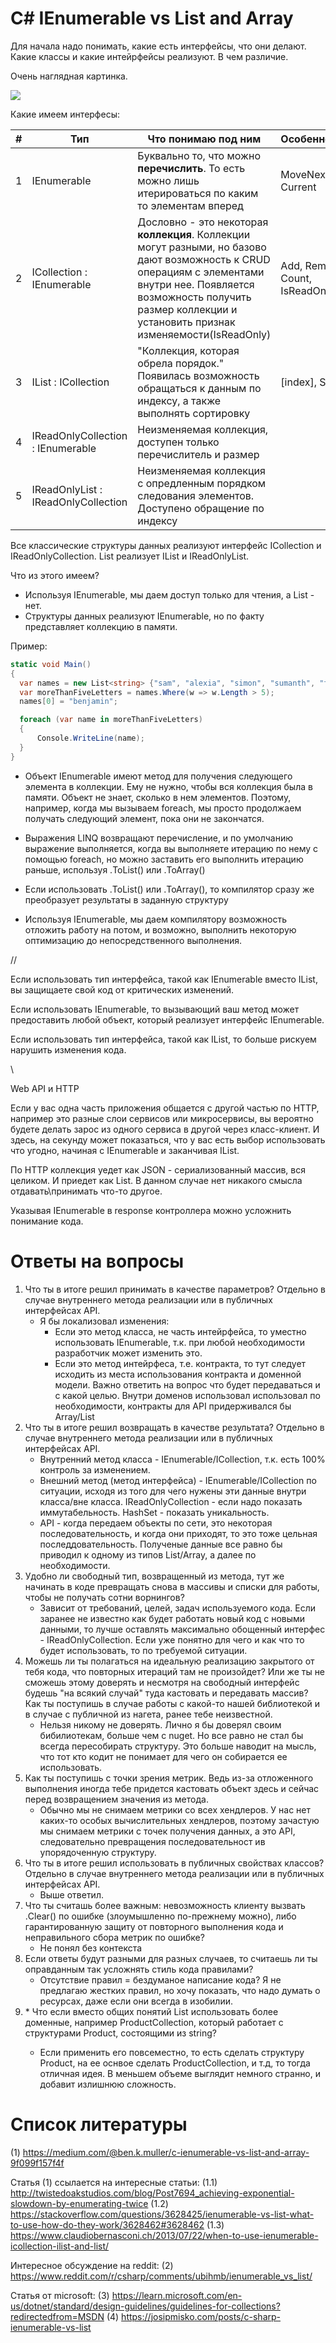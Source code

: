 # C# IEnumerable vs List and Array

Для начала надо понимать, какие есть интерфейсы, что они делают. Какие классы и какие интейрфейсы реализуют. В чем различие.

Очень наглядная картинка.

![](Images/IEnumerable-ICollection-IList.png)

Какие имеем интерфесы:

| # | Тип | Что понимаю под ним | Особенности |
|---|-----|---------------------|-------------|
| 1 | IEnumerable | Буквально то, что можно **перечислить**. То есть можно лишь итерироваться по каким то элементам вперед | MoveNext, Current |
| 2 | ICollection : IEnumerable | Дословно - это некоторая **коллекция**. Коллекции могут разными, но базово дают возможность к CRUD операциям с элементами внутри нее. Появляется возможность получить размер коллекции и установить признак изменяемости(IsReadOnly) | Add, Remove, Count, IsReadOnly |
| 3 | IList : ICollection | "Коллекция, которая обрела порядок." Появилась возможность обращаться к данным по индексу, а также выполнять сортировку | \[index\], Sort  |
| 4 | IReadOnlyCollection : IEnumerable | Неизменяемая коллекция, доступен только перечислитель и размер |  |
| 5 | IReadOnlyList : IReadOnlyCollection | Неизменяемая коллекция с опредленным порядком следования элементов. Доступено обращение по индексу |  |

Все классические структуры данных реализуют интерфейс ICollection и IReadOnlyCollection. List реализует IList и IReadOnlyList.

Что из этого имеем?

- Используя IEnumerable, мы даем доступ только для чтения, а List - нет.
- Структуры данных реализуют IEnumerable, но по факту представляет коллекцию в памяти.

Пример:

```c#
static void Main()
{
  var names = new List<string> {"sam", "alexia", "simon", "sumanth", "tony", "sam", "amr", "mark", "drew"};
  var moreThanFiveLetters = names.Where(w => w.Length > 5);
  names[0] = "benjamin";

  foreach (var name in moreThanFiveLetters)
  {
      Console.WriteLine(name);
  }
}
```

- Объект IEnumerable имеют метод для получения следующего элемента в коллекции. Ему не нужно, чтобы вся коллекция была в памяти. Объект не знает, сколько в нем элементов. Поэтому, например, когда мы вызываем foreach, мы просто продолжаем получать следующий элемент, пока они не закончатся.


- Выражения LINQ возвращают перечисление, и по умолчанию выражение выполняется, когда вы выполняете итерацию по нему с помощью foreach, но можно заставить его выполнить итерацию раньше, используя .ToList() или .ToArray()
- Если использовать .ToList() или .ToArray(), то компилятор сразу же преобразует результаты в заданную структуру
- Используя IEnumerable, мы даем компилятору возможность отложить работу на потом, и возможно, выполнить некоторую оптимизацию до непосредственного выполнения.

//

Если использовать тип интерфейса, такой как IEnumerable вместо IList, вы защищаете свой код от критических изменений.

Если использовать IEnumerable, то вызывающий ваш метод может предоставить любой объект, который реализует интерфейс IEnumerable.

Если использовать тип интерфейса, такой как IList, то больше рискуем нарушить изменения кода.

\\

Web API и HTTP

Если у вас одна часть приложения общается с другой частью по HTTP, например это разные слои сервисов или микросервисы, вы вероятно будете делать зарос из одного сервиса в другой через класс-клиент. И здесь, на секунду может показаться, что у вас есть выбор использовать что угодно, начиная с IEnumerable и заканчивая IList.

По HTTP коллекция уедет как JSON - сериализованный массив, вся целиком. И приедет как List. В данном случае нет никакого смысла отдавать\принимать что-то другое.

Указывая IEnumerable в response контроллера можно усложнить понимание кода.

# Ответы на вопросы

1. Что ты в итоге решил принимать в качестве параметров? Отдельно в случае внутреннего метода реализации или в публичных интерфейсах API.
   - Я бы локализовал изменения:
        - Если это метод класса, не часть интейрфейса, то уместно использовать IEnumerable, т.к. при любой необходимости разработчик может изменить это.
        - Если это метод интейрфеса, т.е. контракта, то тут следует исходить из места использования контракта и доменной модели. Важно ответить на вопрос что будет передаваться и с какой целью. Внутри доменов использовал использовал по необходимости, контракты для API придерживался бы Array/List
2. Что ты в итоге решил возвращать в качестве результата? Отдельно в случае внутреннего метода реализации или в публичных интерфейсах API.
   - Внутренний метод класса - IEnumerable/ICollection, т.к. есть 100% контроль за изменением.
   - Внешний метод (метод интерфейса) - IEnumerable/ICollection по ситуации, исходя из того для чего нужены эти данные внутри класса/вне класса. IReadOnlyCollection - если надо показать иммутабельность. HashSet - показать уникальность.
   - API - когда передаем объекты по сети, это некоторая последовательность, и когда они приходят, то это тоже цельная последдовательность. Полученые данные все равно бы приводил к одному из типов List/Array, а далее по необходимости.
3. Удобно ли свободный тип, возвращенный из метода, тут же начинать в коде превращать снова в массивы и списки для работы, чтобы не получать сотни ворнингов?
   - Зависит от требований, целей, задач используемого кода. Если заранее не известно как будет работать новый код с новыми данными, то лучше оставлять максимально обощенный интерфес - IReadOnlyCollection. Если уже понятно для чего и как что то будет использовать, то по требуемой ситуации.
4. Можешь ли ты полагаться на идеальную реализацию закрытого от тебя кода, что повторных итераций там не произойдет? Или же ты не сможешь этому доверять и несмотря на свободный интерфейс будешь "на всякий случай" туда кастовать и передавать массив? Как ты поступишь в случае работы с какой-то нашей библиотекой и в случае с публичной из нагета, ранее тебе неизвестной.
   - Нельзя никому не доверять. Лично я бы доверял своим бибилиотекам, больше чем с nuget. Но все равно не стал бы всегда пересобирать структуру. Это больше наводит на мысль, что тот кто кодит не понимает для чего он собирается ее использовать.
5. Как ты поступишь с точки зрения метрик. Ведь из-за отложенного выполнения иногда тебе придется кастовать объект здесь и сейчас перед возвращением значения из метода.
   - Обычно мы не снимаем метрики со всех хендлеров. У нас нет каких-то особых вычислительных хендлеров, поэтому зачастую мы снимаем метрики с точек получения данных, а это API, следовательно превращения последовательност ив упорядоченную структуру. 
6. Что ты в итоге решил использовать в публичных свойствах классов? Отдельно в случае внутреннего метода реализации или в публичных интерфейсах API.
   - Выше ответил.
7. Что ты считашь более важным: невозможность клиенту вызвать .Clear() по ошибке (злоумышленно по-прежнему можно), либо гарантированную защиту от повторного выполнения кода и неправильного сбора метрик по ошибке?
   - Не понял без контекста
8. Если ответы будут разными для разных случаев, то считаешь ли ты оправданным так усложнять стиль кода правилами?
   - Отсутствие правил = бездуманое написание кода? Я не предлагаю жестких правил, но хочу показать, что надо думать о ресурсах, даже если они всегда в изобилии.
9. \* Что если вместо общих понятий List<string> использовать более доменные, например ProductCollection, который работает с структурами Product, состоящими из string?
    - Если применить его повсеместно, то есть сделать структуру Product, на ее оснвое сделать ProductCollection, и т.д, то тогда отличная идея. В меньшем объеме выглядит немного странно, и добавит излишнюю сложность.


# Список литературы

(1) https://medium.com/@ben.k.muller/c-ienumerable-vs-list-and-array-9f099f157f4f

Статья (1) ссылается на интересные статьи:
(1.1) http://twistedoakstudios.com/blog/Post7694_achieving-exponential-slowdown-by-enumerating-twice
(1.2) https://stackoverflow.com/questions/3628425/ienumerable-vs-list-what-to-use-how-do-they-work/3628462#3628462
(1.3) https://www.claudiobernasconi.ch/2013/07/22/when-to-use-ienumerable-icollection-ilist-and-list/

Интересное обсуждение на reddit:
(2) https://www.reddit.com/r/csharp/comments/ubihmb/ienumerable_vs_list/

Статья от microsoft:
(3) https://learn.microsoft.com/en-us/dotnet/standard/design-guidelines/guidelines-for-collections?redirectedfrom=MSDN
(4) https://josipmisko.com/posts/c-sharp-ienumerable-vs-list
